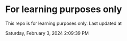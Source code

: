 # For learning purposes only
This repo is for learning purposes only.
Last updated at

Saturday, February 3, 2024 2:09:39 PM

